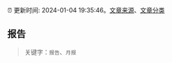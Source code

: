 :alarm_clock: 更新时间: 2024-01-04 19:35:46。[文章来源](/README.md)、[文章分类](/TAGS.md)

## 报告


> 关键字：`报告`、`月报`



